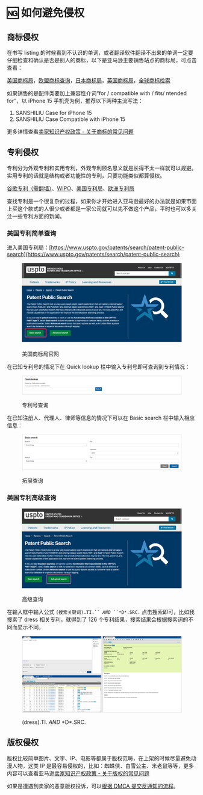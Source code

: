 # 🆖 如何避免侵权

## 商标侵权

在书写 listing 的时候看到不认识的单词，或者翻译软件翻译不出来的单词一定要仔细检查和确认是否是别人的商标，以下是亚马逊主要销售站点的商标局，可点击查看：

[美国商标局](http://tmsearch.uspto.gov/)，[欧盟商标查询](https://euipo.europa.eu/)，[日本商标局](http://www.jpo.go.jp/)，[英国商标局](http://www.ipo.gov.uk/)，[全球商标检索](https://www.trademarkia.com/)

如果销售的是配件类要加上兼容性介词“for / compatible with / fits/ ntended for”，以 iPhone 15 手机壳为例，推荐以下两种主流写法：

1. SANSHILIU Case for iPhone 15
2. SANSHILIU  Case Compatible with iPhone 15

更多详情查看[卖家知识产权政策 - 关于商标的常见问题](https://sellercentral.amazon.com/help/hub/reference/GZUQ6GBBXQVHQKF2)

## 专利侵权

专利分为外观专利和实用专利，外观专利顾名思义就是长得不太一样就可以规避。实用专利的话就是结构或者功能性的专利，只要功能类似都算侵权。

[谷歌专利（需翻墙）](https://patents.google.com/)、[WIPO](https://designdb.wipo.int/designdb/en/index.jsp)、[美国专利局](https://www.uspto.gov/patents/search/patent-public-search)、[欧洲专利局](https://www.epo.org/en/searching-for-patents)

查找专利是一个很复杂的过程，如果你才开始进入亚马逊最好的办法就是如果市面上买这个款式的人很少或者都是一家公司就可以先不做这个产品，平时也可以多关注一些专利方面的新闻。

### 美国专利简单查询

进入美国专利局：[https://www.uspto.gov/patents/search/patent-public-search](https://www.uspto.gov/patents/search/patent-public-search)

<figure><img src="../.gitbook/assets/1727755537781.jpg" alt=""><figcaption><p>美国商标局官网</p></figcaption></figure>

在已知专利号的情况下在 Quick lookup 栏中输入专利号即可查询到专利情况：

<figure><img src="../.gitbook/assets/image (43).png" alt=""><figcaption><p>专利号查询</p></figcaption></figure>

在已知注册人、代理人、律师等信息的情况下可以在 Basic search 栏中输入相应信息：

<figure><img src="../.gitbook/assets/image (44).png" alt=""><figcaption><p>拓展查询</p></figcaption></figure>

### 美国专利高级查询

<figure><img src="../.gitbook/assets/image (45).png" alt=""><figcaption><p>高级查询</p></figcaption></figure>

在输入框中输入公式 `(搜索关键词).TI.`` `_`AND`_` ``*D*.SRC.` 点击搜索即可，比如我搜索了 dress 相关专利，就得到了 126 个专利结果，搜索结果会根据搜索词的不同而显示不同。

<figure><img src="../.gitbook/assets/image (46).png" alt=""><figcaption><p>(dress).TI. <em>AND</em> *D*.SRC.</p></figcaption></figure>

## 版权侵权

版权比较简单图片、文字、IP、电影等都属于版权范畴，在上架的时候尽量避免动漫人物，这类 IP 是最容易侵权的，比如：蜘蛛侠、白雪公主、米老鼠等等，更多内容可以查看亚马逊[卖家知识产权政策 - 关于版权的常见问题](https://sellercentral.amazon.com/help/hub/reference/GJLSFCSEA8C9EZYZ)

如果是遭遇到卖家的恶意版权投诉，可以[根据 DMCA 提交反通知的流程](https://sellercentral.amazon.com/help/hub/reference/G202017130)。

